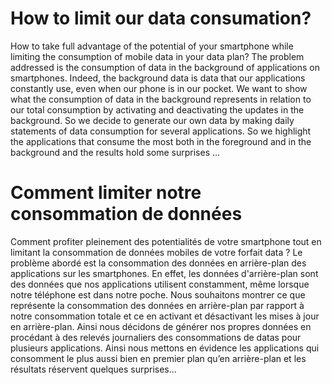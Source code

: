 # How to limit our data consumation?

How to take full advantage of the potential of your smartphone while limiting the
consumption of mobile data in your data plan?
The problem addressed is the consumption of data in the background of applications on
smartphones. Indeed, the background data is data that our applications constantly use, even
when our phone is in our pocket. We want to show what the consumption of data in the
background represents in relation to our total consumption by activating and deactivating
the updates in the background. So we decide to generate our own data by making daily
statements of data consumption for several applications. So we highlight the applications
that consume the most both in the foreground and in the background and the results hold
some surprises ...

# Comment limiter notre consommation de données

Comment profiter pleinement des potentialités de votre smartphone tout en limitant la
consommation de données mobiles de votre forfait data ?
Le problème abordé est la consommation des données en arrière-plan des applications sur
les smartphones. En effet, les données d&#39;arrière-plan sont des données que nos applications
utilisent constamment, même lorsque notre téléphone est dans notre poche. Nous
souhaitons montrer ce que représente la consommation des données en arrière-plan par
rapport à notre consommation totale et ce en activant et désactivant les mises à jour en
arrière-plan. Ainsi nous décidons de générer nos propres données en procédant à des
relevés journaliers des consommations de datas pour plusieurs applications. Ainsi nous
mettons en évidence les applications qui consomment le plus aussi bien en premier plan
qu’en arrière-plan et les résultats réservent quelques surprises…
